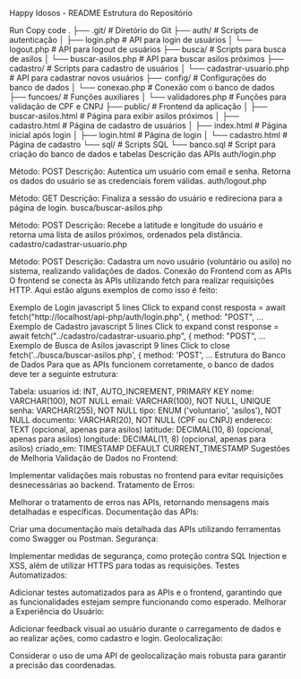 Happy Idosos - README
Estrutura do Repositório

Run
Copy code
.
├── .git/                     # Diretório do Git
├── auth/                     # Scripts de autenticação
│   ├── login.php             # API para login de usuários
│   └── logout.php            # API para logout de usuários
├── busca/                    # Scripts para busca de asilos
│   └── buscar-asilos.php     # API para buscar asilos próximos
├── cadastro/                 # Scripts para cadastro de usuários
│   └── cadastrar-usuario.php  # API para cadastrar novos usuários
├── config/                   # Configurações do banco de dados
│   └── conexao.php           # Conexão com o banco de dados
├── funcoes/                  # Funções auxiliares
│   └── validadores.php       # Funções para validação de CPF e CNPJ
├── public/                   # Frontend da aplicação
│   ├── buscar-asilos.html    # Página para exibir asilos próximos
│   ├── cadastro.html         # Página de cadastro de usuários
│   ├── index.html            # Página inicial após login
│   ├── login.html            # Página de login
│   └── cadastro.html         # Página de cadastro
└── sql/                      # Scripts SQL
    └── banco.sql             # Script para criação do banco de dados e tabelas
Descrição das APIs
auth/login.php

Método: POST
Descrição: Autentica um usuário com email e senha. Retorna os dados do usuário se as credenciais forem válidas.
auth/logout.php

Método: GET
Descrição: Finaliza a sessão do usuário e redireciona para a página de login.
busca/buscar-asilos.php

Método: POST
Descrição: Recebe a latitude e longitude do usuário e retorna uma lista de asilos próximos, ordenados pela distância.
cadastro/cadastrar-usuario.php

Método: POST
Descrição: Cadastra um novo usuário (voluntário ou asilo) no sistema, realizando validações de dados.
Conexão do Frontend com as APIs
O frontend se conecta às APIs utilizando fetch para realizar requisições HTTP. Aqui estão alguns exemplos de como isso é feito:

Exemplo de Login
javascript
5 lines
Click to expand
const resposta = await fetch("http://localhost/api-php/auth/login.php", {
method: "POST",
...
Exemplo de Cadastro
javascript
5 lines
Click to expand
const response = await fetch("../cadastro/cadastrar-usuario.php", {
method: "POST",
...
Exemplo de Busca de Asilos
javascript
9 lines
Click to close
fetch('../busca/buscar-asilos.php', {
method: 'POST',
...
Estrutura do Banco de Dados
Para que as APIs funcionem corretamente, o banco de dados deve ter a seguinte estrutura:

Tabela: usuarios
id: INT, AUTO_INCREMENT, PRIMARY KEY
nome: VARCHAR(100), NOT NULL
email: VARCHAR(100), NOT NULL, UNIQUE
senha: VARCHAR(255), NOT NULL
tipo: ENUM ('voluntario', 'asilos'), NOT NULL
documento: VARCHAR(20), NOT NULL (CPF ou CNPJ)
endereco: TEXT (opcional, apenas para asilos)
latitude: DECIMAL(10, 8) (opcional, apenas para asilos)
longitude: DECIMAL(11, 8) (opcional, apenas para asilos)
criado_em: TIMESTAMP DEFAULT CURRENT_TIMESTAMP
Sugestões de Melhoria
Validação de Dados no Frontend:

Implementar validações mais robustas no frontend para evitar requisições desnecessárias ao backend.
Tratamento de Erros:

Melhorar o tratamento de erros nas APIs, retornando mensagens mais detalhadas e específicas.
Documentação das APIs:

Criar uma documentação mais detalhada das APIs utilizando ferramentas como Swagger ou Postman.
Segurança:

Implementar medidas de segurança, como proteção contra SQL Injection e XSS, além de utilizar HTTPS para todas as requisições.
Testes Automatizados:

Adicionar testes automatizados para as APIs e o frontend, garantindo que as funcionalidades estejam sempre funcionando como esperado.
Melhorar a Experiência do Usuário:

Adicionar feedback visual ao usuário durante o carregamento de dados e ao realizar ações, como cadastro e login.
Geolocalização:

Considerar o uso de uma API de geolocalização mais robusta para garantir a precisão das coordenadas.
